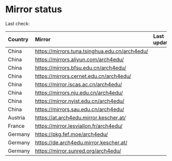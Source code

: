 <script src="./time.js"></script>
# Mirror status
Last check: <script type="text/javascript">localize(1707095753.5460343);</script>

|Country|Mirror|Last update|
|:------|:-----|:----------|
|China|https://mirrors.tuna.tsinghua.edu.cn/arch4edu/|<script type="text/javascript">localize(1707071443);</script>|
|China|https://mirrors.aliyun.com/arch4edu/|<script type="text/javascript">localize(1707071443);</script>|
|China|https://mirrors.bfsu.edu.cn/arch4edu/|<script type="text/javascript">localize(1707071443);</script>|
|China|https://mirrors.cernet.edu.cn/arch4edu/|<script type="text/javascript">localize(1707071443);</script>|
|China|https://mirror.iscas.ac.cn/arch4edu/|<script type="text/javascript">localize(1707071443);</script>|
|China|https://mirrors.nju.edu.cn/arch4edu/|<script type="text/javascript">localize(1706985098);</script>|
|China|https://mirror.nyist.edu.cn/arch4edu/|<script type="text/javascript">localize(1707071443);</script>|
|China|https://mirrors.sau.edu.cn/arch4edu/|<script type="text/javascript">localize(1707071443);</script>|
|Austria|https://at.arch4edu.mirror.kescher.at/|<script type="text/javascript">localize(1707071443);</script>|
|France|https://mirror.lesviallon.fr/arch4edu/|<script type="text/javascript">localize(1707028220);</script>|
|Germany|https://pkg.fef.moe/arch4edu/|<script type="text/javascript">localize(1707071443);</script>|
|Germany|https://de.arch4edu.mirror.kescher.at/|<script type="text/javascript">localize(1707071443);</script>|
|Germany|https://mirror.sunred.org/arch4edu/|<script type="text/javascript">localize(1707071443);</script>|

<script src="./tablefilter/tablefilter.js"></script>
<script src="./table.js"></script>